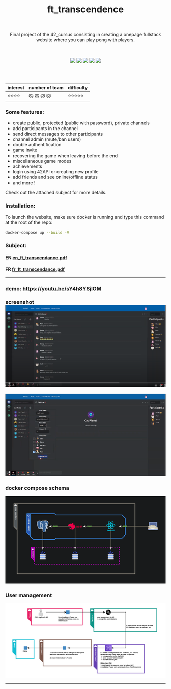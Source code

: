
<h1 align="center">
   <b font size="15" face="arial" >ft_transcendence<br><br></font></b></h1>
   <p align="center">
    Final project of the 42_cursus consisting in creating a onepage fullstack website where you can play pong with players.  </br></br>
  <br></p>
  <p align="center">
 <img src="https://img.shields.io/badge/TYPESCRIPT-007ACC?style=for-the-badge&logo=typescript&logoColor=white">
 <img src="https://img.shields.io/badge/REACT-61DAFB?style=for-the-badge&logo=react&logoColor=white">
 <img src="https://img.shields.io/badge/NESTJS-CC013A?style=for-the-badge&logo=nestjs&logoColor=white">
 <img src="https://img.shields.io/badge/DOCKER-0DB7ED?style=for-the-badge&logo=docker&logoColor=white">
 <img src="https://img.shields.io/badge/PostgreSQL-4895ef?style=for-the-badge&logo=postgresql&logoColor=white">
</p>

</br></br>

<div align="center">

| interest                     | number of team          | difficulty                      |
| ---------------------------- | ----------              | ----------                      |
|    :star::star::star::star:  | :cat: :cat: :cat: :cat: |  :star::star::star::star::star: |

</div>


### Some features:
- create public, protected (public with password), private channels
- add participants in the channel
- send direct messages to other participants
- channel admin (mute/ban users)
- double authentification
- game invite
- recovering the game when leaving before the end
- miscellaneous game modes
- achievements
- login using 42API or creating new profile
- add friends and see online/offline status
- and more !

Check out the attached subject for more details.

### Installation:

To launch the website, make sure docker is running and type this command at the root of the repo:

```bash
docker-compose up --build -V
```
### Subject:
#### EN [en_ft_transcendance.pdf](https://github.com/xibaochat/ft_transcendence/blob/master/en_ft_transcendance.pdf)
#### FR [fr_ft_transcendance.pdf](https://github.com/xibaochat/ft_transcendence/blob/master/fr_ft_transcendance.pdf)


---

### **demo**: https://youtu.be/sY4h8YSjlOM
### screenshot ![screenhot](https://github.com/xibaochat/ft_transcendence/blob/master/chat_interface.png)
![screenshot](https://github.com/xibaochat/ft_transcendence/blob/master/chat_interface_1.png)
### docker compose schema
![schema](https://github.com/xibaochat/ft_transcendence/blob/master/structure.png)

### User management
![User](https://github.com/xibaochat/ft_transcendence/blob/master/auth_42.png)

---

